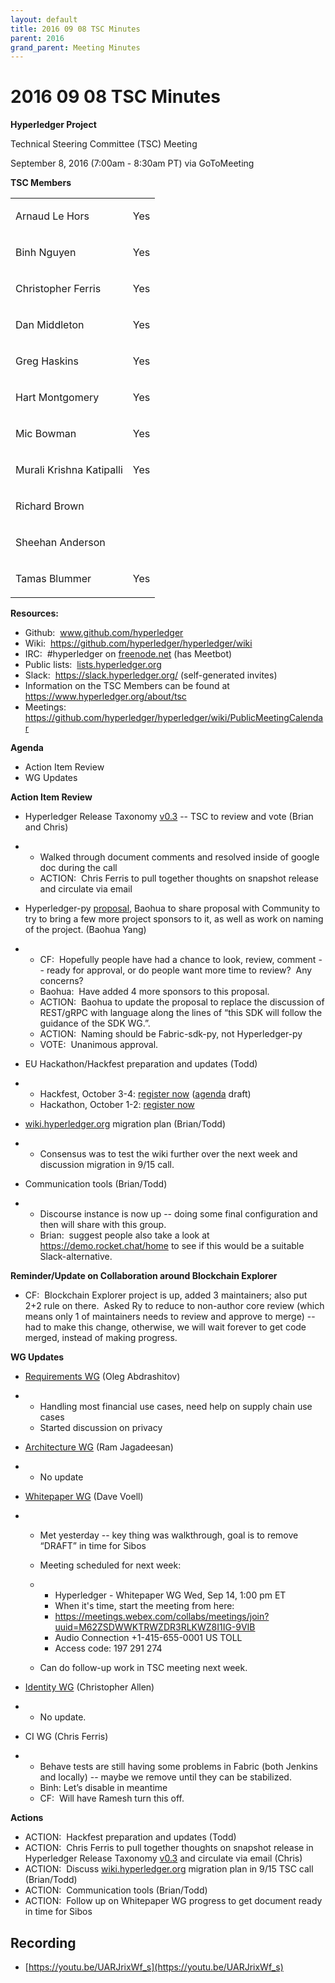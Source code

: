 ```yaml
---
layout: default
title: 2016 09 08 TSC Minutes
parent: 2016
grand_parent: Meeting Minutes
---
```

# 2016 09 08 TSC Minutes

**Hyperledger Project**

Technical Steering Committee (TSC) Meeting

September 8, 2016 (7:00am - 8:30am PT) via GoToMeeting


**TSC Members**

<div class="table-wrap">

<table class="confluenceTable">
<tbody>
<tr class="odd">
<td class="confluenceTd"><p><span>Arnaud Le Hors</span></p></td>
<td class="confluenceTd"><p><span>Yes</span></p></td>
</tr>
<tr class="even">
<td class="confluenceTd"><p><span>Binh Nguyen</span></p></td>
<td class="confluenceTd"><p><span>Yes</span></p></td>
</tr>
<tr class="odd">
<td class="confluenceTd"><p><span>Christopher Ferris</span></p></td>
<td class="confluenceTd"><p><span>Yes</span></p></td>
</tr>
<tr class="even">
<td class="confluenceTd"><p><span>Dan Middleton</span></p></td>
<td class="confluenceTd"><p><span>Yes</span></p></td>
</tr>
<tr class="odd">
<td class="confluenceTd"><p><span>Greg Haskins</span></p></td>
<td class="confluenceTd"><p><span>Yes</span></p></td>
</tr>
<tr class="even">
<td class="confluenceTd"><p><span>Hart Montgomery</span></p></td>
<td class="confluenceTd"><p><span>Yes</span></p></td>
</tr>
<tr class="odd">
<td class="confluenceTd"><p><span>Mic Bowman</span></p></td>
<td class="confluenceTd"><p><span>Yes</span></p></td>
</tr>
<tr class="even">
<td class="confluenceTd"><p><span>Murali Krishna
Katipalli</span></p></td>
<td class="confluenceTd"><p><span>Yes</span></p></td>
</tr>
<tr class="odd">
<td class="confluenceTd"><p><span>Richard Brown</span></p></td>
<td class="confluenceTd"><br />
</td>
</tr>
<tr class="even">
<td class="confluenceTd"><p><span>Sheehan Anderson</span></p></td>
<td class="confluenceTd"><br />
</td>
</tr>
<tr class="odd">
<td class="confluenceTd"><p><span>Tamas Blummer</span></p></td>
<td class="confluenceTd"><p><span>Yes</span></p></td>
</tr>
</tbody>
</table>

</div>

  

**Resources:**

- Github: 
  <a href="http://www.github.com/hyperledger" class="external-link"
  rel="nofollow"><span>www.github.com/hyperledger</span></a>
- Wiki:  <a href="https://github.com/hyperledger/hyperledger/wiki"
  class="external-link"
  rel="nofollow">https://github.com/hyperledger/hyperledger/wiki</a>
- IRC:  \#hyperledger on
  <a href="http://freenode.net" class="external-link"
  rel="nofollow">freenode.net</a> (has Meetbot)
- Public lists: 
  <a href="http://lists.hyperledger.org" class="external-link"
  rel="nofollow">lists.hyperledger.org</a>
- Slack:  <a href="https://slack.hyperledger.org/" class="external-link"
  rel="nofollow"><span>https://slack.hyperledger.org/</span></a>
  (self-generated invites)
- Information on the TSC Members can be found at
  <a href="https://www.hyperledger.org/about/tsc" class="external-link"
  rel="nofollow"><span>https://www.hyperledger.org/about/tsc</span></a>
- Meetings:  <a
  href="https://github.com/hyperledger/hyperledger/wiki/PublicMeetingCalendar"
  class="external-link"
  rel="nofollow">https://github.com/hyperledger/hyperledger/wiki/PublicMeetingCalendar</a>

  

**Agenda**

- Action Item Review
- WG Updates

  

**Action Item Review**

- Hyperledger Release Taxonomy <a
  href="https://docs.google.com/document/d/19hZBOj4QklSJa2Fj3kHEwx1_R1T1rdRTXBseF6mzCN0/edit"
  class="external-link" rel="nofollow"><span>v0.3</span></a> -- TSC to
  review and vote (Brian and Chris)

- - Walked through document comments and resolved inside of google doc
    during the call
  - ACTION:  Chris Ferris to pull together thoughts on snapshot release
    and circulate via email

- Hyperledger-py <a
  href="https://docs.google.com/document/d/1N-KbwlFb7Oo_pTG2NjjLTqwlhqp_kjyv5fco7VH8WrE/edit"
  class="external-link" rel="nofollow"><span>proposal</span></a>, Baohua
  to share proposal with Community to try to bring a few more project
  sponsors to it, as well as work on naming of the project. (Baohua
  Yang)

- - CF:  Hopefully people have had a chance to look, review, comment --
    ready for approval, or do people want more time to review?  Any
    concerns?
  - Baohua:  Have added 4 more sponsors to this proposal.
  - ACTION:  Baohua to update the proposal to replace the discussion of
    REST/gRPC with language along the lines of “this SDK will follow the
    guidance of the SDK WG.”.
  - ACTION:  Naming should be Fabric-sdk-py, not Hyperledger-py
  - VOTE:  Unanimous approval.

- EU Hackathon/Hackfest preparation and updates (Todd)

- - Hackfest, October 3-4:
    <a href="https://www.regonline.com/hyperledgerhackfestoctober2016"
    class="external-link" rel="nofollow"><span>register now</span></a>
    (<a
    href="https://docs.google.com/document/d/1zOkbVMbC3cdnStan4BAvufA9zpFyua_vJN6z8XxGq-Y/edit"
    class="external-link" rel="nofollow"><span>agenda</span></a> draft)
  - Hackathon, October 1-2: <a
    href="https://www.eventbrite.com/e/hyperledger-hackathon-tickets-26798489002"
    class="external-link" rel="nofollow"><span>register now</span></a>

- <a href="http://wiki.hyperledger.org/" class="external-link"
  rel="nofollow"><span>wiki.hyperledger.org</span></a> migration plan
  (Brian/Todd)

- - Consensus was to test the wiki further over the next week and
    discussion migration in 9/15 call.

- Communication tools (Brian/Todd)

- - Discourse instance is now up -- doing some final configuration and
    then will share with this group.
  - Brian:  suggest people also take a look at
    <a href="https://demo.rocket.chat/home" class="external-link"
    rel="nofollow"><span>https://demo.rocket.chat/home</span></a> to see
    if this would be a suitable Slack-alternative.

  

**Reminder/Update on Collaboration around Blockchain Explorer**

- CF:  Blockchain Explorer project is up, added 3 maintainers; also put
  2+2 rule on there.  Asked Ry to reduce to non-author core review
  (which means only 1 of maintainers needs to review and approve to
  merge) -- had to make this change, otherwise, we will wait forever to
  get code merged, instead of making progress.

  

**WG Updates**

- <a
  href="https://github.com/hyperledger/hyperledger/wiki/Requirements-WG"
  class="external-link" rel="nofollow"><span>Requirements WG</span></a>
  (Oleg Abdrashitov)

- - Handling most financial use cases, need help on supply chain use
    cases
  - Started discussion on privacy

- <a
  href="https://github.com/hyperledger/hyperledger/wiki/Architecture-WG"
  class="external-link" rel="nofollow"><span>Architecture WG</span></a>
  (Ram Jagadeesan)

- - No update

- <a href="https://github.com/hyperledger/hyperledger/wiki/Whitepaper-WG"
  class="external-link" rel="nofollow"><span>Whitepaper WG</span></a>
  (Dave Voell)

- - Met yesterday -- key thing was walkthrough, goal is to remove
    “DRAFT” in time for Sibos

  - Meeting scheduled for next week:

  - - Hyperledger - Whitepaper WG Wed, Sep 14, 1:00 pm ET
    - When it's time, start the meeting from here:
    - <a
      href="https://meetings.webex.com/collabs/meetings/join?uuid=M62ZSDWWKTRWZDR3RLKWZ8I1IG-9VIB"
      class="external-link"
      rel="nofollow"><span>https://meetings.webex.com/collabs/meetings/join?uuid=M62ZSDWWKTRWZDR3RLKWZ8I1IG-9VIB</span></a>
    - Audio Connection +1-415-655-0001 US TOLL
    - Access code: 197 291 274

  - Can do follow-up work in TSC meeting next week.

- <a
  href="https://github.com/hyperledger/hyperledger/wiki/PublicMeetingCalendar#hyperledger-identity-wg-biweekly-meeting"
  class="external-link" rel="nofollow"><span>Identity WG</span></a>
  (Christopher Allen)

- - No update.

- CI WG (Chris Ferris)

- - Behave tests are still having some problems in Fabric (both Jenkins
    and locally) -- maybe we remove until they can be stabilized.
  - Binh: Let’s disable in meantime
  - CF:  Will have Ramesh turn this off.

  

**Actions**

- ACTION:  Hackfest preparation and updates (Todd)
- ACTION:  Chris Ferris to pull together thoughts on snapshot release in
  Hyperledger Release Taxonomy <a
  href="https://docs.google.com/document/d/19hZBOj4QklSJa2Fj3kHEwx1_R1T1rdRTXBseF6mzCN0/edit"
  class="external-link" rel="nofollow"><span>v0.</span><span>3</span></a>
  and circulate via email (Chris)
- ACTION:  Discuss
  <a href="http://wiki.hyperledger.org" class="external-link"
  rel="nofollow">wiki.hyperledger.org</a> migration plan in 9/15 TSC
  call (Brian/Todd)
- ACTION:  Communication tools (Brian/Todd)
- ACTION:  Follow up on Whitepaper WG progress to get document ready in
  time for Sibos

## Recording
* [https://youtu.be/UARJrixWf_s](https://youtu.be/UARJrixWf_s)
